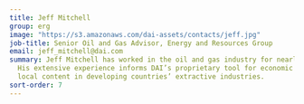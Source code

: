 ```yaml
---
title: Jeff Mitchell
group: erg
image: "https://s3.amazonaws.com/dai-assets/contacts/jeff.jpg"
job-title: Senior Oil and Gas Advisor, Energy and Resources Group
email: jeff_mitchell@dai.com
summary: Jeff Mitchell has worked in the oil and gas industry for nearly 40 years.
  His extensive experience informs DAI’s proprietary tool for economic analysis of
  local content in developing countries’ extractive industries.
sort-order: 7
---
```


